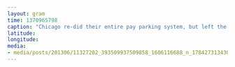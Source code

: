 ```yaml
---
layout: gram
time: 1370965798
caption: "Chicago re-did their entire pay parking system, but left the old meters as a courtesy to cyclists. :)"
latitude: 
longitude: 
media:
- media/posts/201306/11327202_393509937509858_1606116688_n_17842731343000351.jpg
---
```

